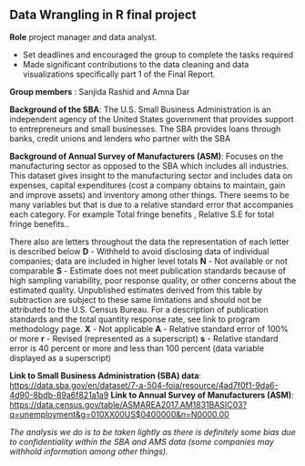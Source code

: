 ## Data Wrangling in R final project

**Role** project manager and data analyst.
- Set deadlines and encouraged the group to complete the tasks required
- Made significant contributions to the data cleaning and data visualizations specifically part 1 of the Final Report.

**Group members** : Sanjida Rashid and Amna Dar

**Background of the SBA**: The U.S. Small Business Administration is an independent agency of the United States government that provides support to entrepreneurs and small businesses. The SBA provides loans through banks, credit unions and lenders who partner with the SBA
 
**Background of Annual Survey of Manufacturers (ASM)**: Focuses on the manufacturing sector as opposed to the SBA which includes all industries. This dataset gives insight to the manufacturing sector and includes data on expenses, capital expenditures (cost a company obtains to maintain, gain and improve assets) and inventory among other things. There seems to be many variables but that is due to a relative standard error that accompanies each category. For example Total fringe benefits , Relative S.E for total fringe benefits.. 

There also are letters throughout the data the representation of each letter is described below 
**D** - Withheld to avoid disclosing data of individual companies; data are included in higher level totals
**N** - Not available or not comparable
**S** - Estimate does not meet publication standards because of high sampling variability, poor response quality, or other concerns about the estimated quality. Unpublished estimates derived from this table by subtraction are subject to these same limitations and should not be attributed to the U.S. Census Bureau. For a description of publication standards and the total quantity response rate, see link to program methodology page.
**X** - Not applicable
**A** - Relative standard error of 100% or more
**r** - Revised (represented as a superscript)
**s** - Relative standard error is 40 percent or more and less than 100 percent (data variable displayed as a superscript)

**Link to Small Business Administration (SBA) data**: https://data.sba.gov/en/dataset/7-a-504-foia/resource/4ad7f0f1-9da6-4d90-8bdb-89a6f821a1a9 
**Link to Annual Survey of Manufacturers (ASM)**: https://data.census.gov/table/ASMAREA2017.AM1831BASIC03?q=unemployment&g=010XX00US$0400000&n=N0000.00 

*The analysis we do is to be taken lightly as there is definitely some bias due to confidentiality within the SBA and AMS data  (some companies may withhold information among other things).*

